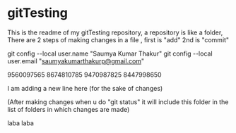 # gitTesting

This is the readme of my gitTesting repository, a repository is like a folder,
There are 2 steps of making changes in a file , first is "add" 2nd is "commit" 

git config --local user.name "Saumya Kumar Thakur"
git config --local user.email "saumyakumarthakurp@gmail.com"

9560097565 8674810785 9470987825 8447998650

I am adding a new line here (for the sake of changes)

(After making changes when u do "git status" it will include this folder in the list of folders in which changes are made)

laba laba